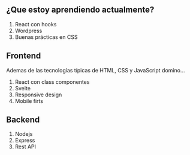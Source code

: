 ## ¿Que estoy aprendiendo actualmente?

1. React con hooks
2. Wordpress
3. Buenas prácticas en CSS 


## Frontend
Ademas de las tecnologías típicas de HTML, CSS y JavaScript domino...
1. React con class componentes
2. Svelte
3. Responsive design
4. Mobile firts

## Backend

1. Nodejs
2. Express
3. Rest API
